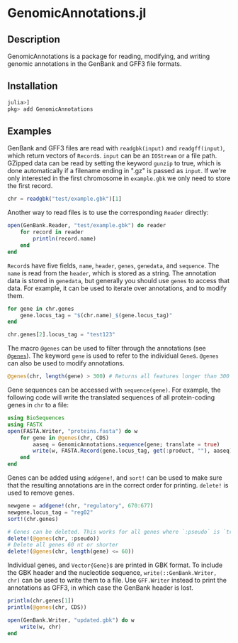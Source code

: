 # GenomicAnnotations.jl

## Description
GenomicAnnotations is a package for reading, modifying, and writing genomic annotations in the GenBank and GFF3 file formats.


## Installation
```julia
julia>]
pkg> add GenomicAnnotations
```


## Examples
GenBank and GFF3 files are read with `readgbk(input)` and `readgff(input)`, which return vectors of `Record`s. `input` can be an `IOStream` or a file path. GZipped data can be read by setting the keyword `gunzip` to true, which is done automatically if a filename ending in ".gz" is passed as `input`. If we're only interested in the first chromosome in `example.gbk` we only need to store the first record.
```julia
chr = readgbk("test/example.gbk")[1]
```
Another way to read files is to use the corresponding `Reader` directly:
```julia
open(GenBank.Reader, "test/example.gbk") do reader
    for record in reader
        println(record.name)
    end
end
```

`Record`s have five fields, `name`, `header`, `genes`, `genedata`, and `sequence`. The `name` is read from the `header`, which is stored as a string. The annotation data is stored in `genedata`, but generally you should use `genes` to access that data. For example, it can be used to iterate over annotations, and to modify them.
```julia
for gene in chr.genes
    gene.locus_tag = "$(chr.name)_$(gene.locus_tag)"
end

chr.genes[2].locus_tag = "test123"
```

The macro `@genes` can be used to filter through the annotations (see [`@genes`](@ref)). The keyword `gene` is used to refer to the individual `Gene`s. `@genes` can also be used to modify annotations.
```julia
@genes(chr, length(gene) > 300) # Returns all features longer than 300 nt
```

Gene sequences can be accessed with `sequence(gene)`. For example, the following code will write the translated sequences of all protein-coding genes in `chr` to a file:
```julia
using BioSequences
using FASTX
open(FASTA.Writer, "proteins.fasta") do w
    for gene in @genes(chr, CDS)
        aaseq = GenomicAnnotations.sequence(gene; translate = true)
        write(w, FASTA.Record(gene.locus_tag, get(:product, ""), aaseq))
    end
end
```

Genes can be added using `addgene!`, and `sort!` can be used to make sure that the resulting annotations are in the correct order for printing. `delete!` is used to remove genes.
```julia
newgene = addgene!(chr, "regulatory", 670:677)
newgene.locus_tag = "reg02"
sort!(chr.genes)

# Genes can be deleted. This works for all genes where `:pseudo` is `true`, and ignores genes where it is `false` or `missing`
delete!(@genes(chr, :pseudo))
# Delete all genes 60 nt or shorter
delete!(@genes(chr, length(gene) <= 60))
```

Individual genes, and `Vector{Gene}`s are printed in GBK format. To include the GBK header and the nucleotide sequence, `write(::GenBank.Writer, chr)` can be used to write them to a file. Use `GFF.Writer` instead to print the annotations as GFF3, in which case the GenBank header is lost.
```julia
println(chr.genes[1])
println(@genes(chr, CDS))

open(GenBank.Writer, "updated.gbk") do w
    write(w, chr)
end
```
